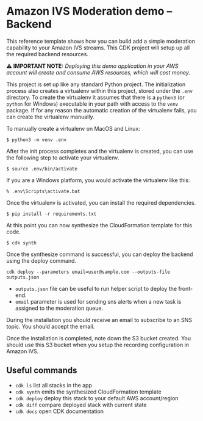 # Amazon IVS Moderation demo – Backend

This reference template shows how you can build add a simple  moderation capability to your Amazon IVS streams. This CDK project will setup up all the required backend resources.

⚠️ **IMPORTANT NOTE:** *Deploying this demo application in your AWS account will create and consume AWS resources, which will cost money.*

This project is set up like any standard Python project.  The initialization process also creates a virtualenv within this project, stored under the `.env` directory. To create the virtualenv it assumes that there is a `python3` (or `python` for Windows) executable in your path with access to the `venv` package. If for any reason the automatic creation of the virtualenv fails, you can create the virtualenv manually.

To manually create a virtualenv on MacOS and Linux:

```
$ python3 -m venv .env
```

After the init process completes and the virtualenv is created, you can use the following
step to activate your virtualenv.

```
$ source .env/bin/activate
```

If you are a Windows platform, you would activate the virtualenv like this:

```
% .env\Scripts\activate.bat
```

Once the virtualenv is activated, you can install the required dependencies.

```
$ pip install -r requirements.txt
```

At this point you can now synthesize the CloudFormation template for this code.

```
$ cdk synth
```
Once the synthesize command is successful, you can deploy the backend using the deploy command.

```
cdk deploy --parameters email=user@sample.com --outputs-file outputs.json
```

* `outputs.json` file can be useful to run helper script to deploy the front-end.
* `email` parameter is used for sending sns alerts when a new task is assigned to the moderation queue. 

During the installation you should receive an email to subscribe to an SNS topic. You should accept the email.    

Once the installation is completed, note down the S3 bucket created. You should use this S3 bucket when you setup the recording configuration in Amazon IVS.

## Useful commands

 * `cdk ls`          list all stacks in the app
 * `cdk synth`       emits the synthesized CloudFormation template
 * `cdk deploy`      deploy this stack to your default AWS account/region
 * `cdk diff`        compare deployed stack with current state
 * `cdk docs`        open CDK documentation
